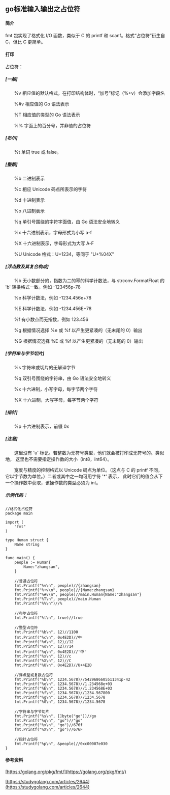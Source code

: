 ## go标准输入输出之占位符

#### 简介

fmt 包实现了格式化 I/O 函数，类似于 C 的 printf 和 scanf。格式“占位符”衍生自 C，但比 C 更简单。
#### 打印
占位符：
##### [一般]

　　%v	相应值的默认格式。在打印结构体时，“加号”标记（%+v）会添加字段名

　　%#v	相应值的 Go 语法表示

　　%T	相应值的类型的 Go 语法表示

　　%%	字面上的百分号，并非值的占位符

##### [布尔]

　　%t	单词 true 或 false。

##### [整数]

　　%b	二进制表示

　　%c	相应 Unicode 码点所表示的字符

　　%d	十进制表示

　　%o	八进制表示

　　%q	单引号围绕的字符字面值，由 Go 语法安全地转义

　　%x	十六进制表示，字母形式为小写 a-f

　　%X	十六进制表示，字母形式为大写 A-F

　　%U	Unicode 格式：U+1234，等同于 "U+%04X"

##### [浮点数及其复合构成]

　　%b	无小数部分的，指数为二的幂的科学计数法，与 strconv.FormatFloat 的 'b' 转换格式一致。例如 -123456p-78

　　%e	科学计数法，例如 -1234.456e+78

　　%E	科学计数法，例如 -1234.456E+78

　　%f	有小数点而无指数，例如 123.456

　　%g	根据情况选择 %e 或 %f 以产生更紧凑的（无末尾的 0）输出

　　%G	根据情况选择 %E 或 %f 以产生更紧凑的（无末尾的 0）输出

##### [字符串与字节切片]

　　%s	字符串或切片的无解译字节

　　%q	双引号围绕的字符串，由 Go 语法安全地转义

　　%x	十六进制，小写字母，每字节两个字符

　　%X	十六进制，大写字母，每字节两个字符

##### [指针]

　　%p	十六进制表示，前缀 0x

##### [注意]

　　这里没有 'u' 标记。若整数为无符号类型，他们就会被打印成无符号的。类似地， 这里也不需要指定操作数的大小（int8，int64）。

　　宽度与精度的控制格式以 Unicode 码点为单位。（这点与 C 的 printf 不同， 它以字节数为单位。）二者或其中之一均可用字符 '*' 表示， 此时它们的值会从下一个操作数中获取，该操作数的类型必须为 int。
　　
##### 示例代码：
```
//格式化占位符
package main

import (
	"fmt"
)

type Human struct {
	Name string
}

func main() {
	people := Human{
		Name:"zhangsan",
	}

	//普通占位符
	fmt.Printf("%v\n", people)//{zhangsan}
	fmt.Printf("%+v\n", people)//{Name:zhangsan}
	fmt.Printf("%#v\n", people)//main.Human{Name:"zhangsan"}
	fmt.Printf("%T\n", people)//main.Human
	fmt.Printf("%%\n")//%

	//布尔占位符
	fmt.Printf("%t\n", true)//true

	//整型占位符
	fmt.Printf("%b\n", 12)//1100
	fmt.Printf("%c\n", 0x4E2D)//中
	fmt.Printf("%d\n", 12)//12
	fmt.Printf("%o\n", 12)//14
	fmt.Printf("%q\n", 0x4E2D)//'中'
	fmt.Printf("%x\n", 12)//c
	fmt.Printf("%X\n", 12)//C
	fmt.Printf("%U\n", 0x4E2D)//U+4E2D

	//浮点型或复数占位符
	fmt.Printf("%b\n", 1234.5678)//5429686605511341p-42
	fmt.Printf("%e\n", 1234.5678)//1.234568e+03
	fmt.Printf("%E\n", 1234.5678)//1.234568E+03
	fmt.Printf("%f\n", 1234.5678)//1234.567800
	fmt.Printf("%g\n", 1234.5678)//1234.5678
	fmt.Printf("%G\n", 1234.5678)//1234.5678

	//字符串与字节切片
	fmt.Printf("%s\n", []byte("go"))//go
	fmt.Printf("%q\n", "go")//"go"
	fmt.Printf("%x\n", "go")//676f
	fmt.Printf("%X\n", "go")//676F

	//指针占位符
	fmt.Printf("%p\n", &people)//0xc00007e030
}
```

#### 参考资料
[https://golang.org/pkg/fmt/](https://golang.org/pkg/fmt/)

[https://studygolang.com/articles/2644](https://studygolang.com/articles/2644)